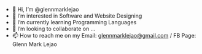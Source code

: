 - 👋 Hi, I’m @glennmarklejao
- 👀 I’m interested in Software and Website Designing
- 🌱 I’m currently learning Programming Languages
- 💞️ I’m looking to collaborate on ...
- 📫 How to reach me on my Email: glennmarklejao@gmail.com / FB Page: Glenn Mark Lejao

<!---
glennmarklejao/glennmarklejao is a ✨ special ✨ repository because its `glnnmrklejao.md` (this file) appears on your GitHub profile.
You can click the Preview link to take a look at your changes.
--->
